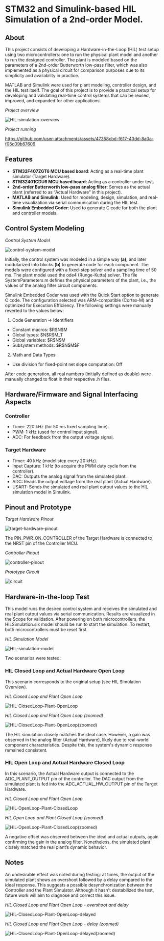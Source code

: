 # STM32 and Simulink-based HIL Simulation of a 2nd-order Model.

## About

This project consists of developing a Hardware-in-the-Loop (HIL) test setup using two microcontrollers: one to run the physical plant model and another to run the designed controller. The plant is modeled based on the parameters of a 2nd-order Butterworth low-pass filter, which was also implemented as a physical circuit for comparison purposes due to its simplicity and availability in practice.

MATLAB and Simulink were used for plant modeling, controller design, and the HIL test itself. The goal of this project is to provide a practical setup for developing and validating real-time control systems that can be reused, improved, and expanded for other applications.

*Project overview*

![HIL-simulation-overview](https://github.com/matheussmachado/stm32-and-simulink-based-hil-simulation-of-a-2nd-order-model/blob/main/HIL-simulation.png)

*Project running*

https://github.com/user-attachments/assets/47358cbd-f617-43dd-8a0a-f05c09b67609


## Features

- **STM32F407ZGT6 MCU based board**: Acting as a real-time plant simulator (Target Hardware).
- **STM32401CDU6 MCU based board**: Acting as a controller under test.
- **2nd-order Butterworth low-pass analog filter**: Serves as the actual plant (referred to as “Actual Hardware” in this project).
- **MATLAB and Simulink**: Used for modeling, design, simulation, and real-time visualization via serial communication during the HIL test.
- **Simulink Embedded Coder**: Used to generate C code for both the plant and controller models.

## Control System Modeling

*Control System Model*

![control-system-model](https://github.com/matheussmachado/stm32-and-simulink-based-hil-simulation-of-a-2nd-order-model/blob/main/control-system-model-evolution.png)

Initially, the control system was modeled in a simple way **(a)**, and later modularized into blocks **(b)** to generate code for each component. The models were configured with a fixed-step solver and a sampling time of 50 ms. The plant model used the ode4 (Runge-Kutta) solver. The file SystemParameters.m defines the physical parameters of the plant, i.e., the values of the analog filter circuit components. 

Simulink Embedded Coder was used with the Quick Start option to generate C code. The configuration selected was ARM-compatible (Cortex-M) and optimized for Execution Efficiency. The following settings were manually reverted to the values below:

1. Code Generation -> Identifiers
- Constant macros: \$R\$N\$M
- Global types: \$N\$R\$M_T
- Global variables: \$R\$N\$M
- Subsystem methods: \$R\$N\$M\$F

2. Math and Data Types
- Use division for fixed-point net slope computation: Off

After code generation, all real numbers (initially defined as double) were manually changed to float in their respective .h files.

## Hardware/Firmware and Signal Interfacing Aspects

### Controller
- Timer: 220 kHz (for 50 ms fixed sampling time).
- PWM: 1 kHz (used for control input signal).
- ADC: For feedback from the output voltage signal.

### Target Hardware
- Timer: 40 kHz (model step every 20 kHz).
- Input Capture: 1 kHz (to acquire the PWM duty cycle from the controller).
- DAC: Outputs the analog signal from the simulated plant.
- ADC: Reads the output voltage from the real plant (Actual Hardware).
- USART: Sends the simulated and real plant output values to the HIL simulation model in Simulink.


## Pinout and Prototype

*Target Hardware Pinout*

![target-hardware-pinout](https://github.com/matheussmachado/stm32-and-simulink-based-hil-simulation-of-a-2nd-order-model/blob/main/target-hardware-pinout.png)

The PIN_PWR_ON_CONTROLLER of the Target Hardware is connected to the NRST pin of the Controller MCU.

*Controller Pinout*

![controller-pinout](https://github.com/matheussmachado/stm32-and-simulink-based-hil-simulation-of-a-2nd-order-model/blob/main/controller-pinout.png)

*Prototype Circuit*

![circuit](https://github.com/matheussmachado/stm32-and-simulink-based-hil-simulation-of-a-2nd-order-model/blob/main/circuit.png)

## Hardware-in-the-loop Test

This model runs the desired control system and receives the simulated and real plant output values via serial communication. Results are visualized in the Scope for validation. After powering on both microcontrollers, the HILSimulation.slx model should be run to start the simulation. To restart, both microcontrollers must be reset first.

*HIL Simulation Model*

![HIL-simulation-model](https://github.com/matheussmachado/stm32-and-simulink-based-hil-simulation-of-a-2nd-order-model/blob/main/HIL-simulation-model.png)

Two scenarios were tested:

### HIL Closed Loop and Actual Hardware Open Loop

This scenario corresponds to the original setup (see HIL Simulation Overview).

*HIL Closed Loop and Plant Open Loop*

![HIL-ClosedLoop-Plant-OpenLoop](https://github.com/matheussmachado/stm32-and-simulink-based-hil-simulation-of-a-2nd-order-model/blob/main/HIL-ClosedLoop-Plant-OpenLoop.png)


*HIL Closed Loop and Plant Open Loop (zoomed)*

![HIL-ClosedLoop-Plant-OpenLoop(zoomed)](https://github.com/matheussmachado/stm32-and-simulink-based-hil-simulation-of-a-2nd-order-model/blob/main/HIL-ClosedLoop-Plant-OpenLoop(zoomed).png)

The HIL simulation closely matches the ideal case. However, a gain was observed in the analog filter (Actual Hardware), likely due to real-world component characteristics. Despite this, the system's dynamic response remained consistent.

### HIL Open Loop and Actual Hardware Closed Loop

In this scenario, the Actual Hardware output is connected to the ADC_PLANT_OUTPUT pin of the controller. The DAC output from the simulated plant is fed into the ADC_ACTUAL_HW_OUTPUT pin of the Target Hardware.

*HIL Closed Loop and Plant Open Loop*

![HIL-OpenLoop-Plant-ClosedLoop](https://github.com/matheussmachado/stm32-and-simulink-based-hil-simulation-of-a-2nd-order-model/blob/main/HIL-OpenLoop-Plant-ClosedLoop.png)

*HIL Open Loop and Plant Closed Loop (zoomed)*

![HIL-OpenLoop-Plant-ClosedLoop(zoomed)](https://github.com/matheussmachado/stm32-and-simulink-based-hil-simulation-of-a-2nd-order-model/blob/main/HIL-OpenLoop-Plant-ClosedLoop(zoomed).png)

A negative offset was observed between the ideal and actual outputs, again confirming the gain in the analog filter. Nonetheless, the simulated plant closely matched the real plant’s dynamic behavior.


## Notes

An undesirable effect was noted during testing: at times, the output of the simulated plant shows an overshoot followed by a delay compared to the ideal response. This suggests a possible desynchronization between the Controller and the Plant Simulator. Although it hasn't destabilized the test, future work will aim to diagnose and correct this issue.

*HIL Closed Loop and Plant Open Loop - overshoot and delay*

![HIL-ClosedLoop-Plant-OpenLoop-delayed](https://github.com/matheussmachado/stm32-and-simulink-based-hil-simulation-of-a-2nd-order-model/blob/main/HIL-ClosedLoop-Plant-OpenLoop-delayed.png)


*HIL Closed Loop and Plant Open Loop - delay (zoomed)*

![HIL-ClosedLoop-Plant-OpenLoop-delayed(zoomed)](https://github.com/matheussmachado/stm32-and-simulink-based-hil-simulation-of-a-2nd-order-model/blob/main/HIL-ClosedLoop-Plant-OpenLoop-delayed(zoomed).png)
